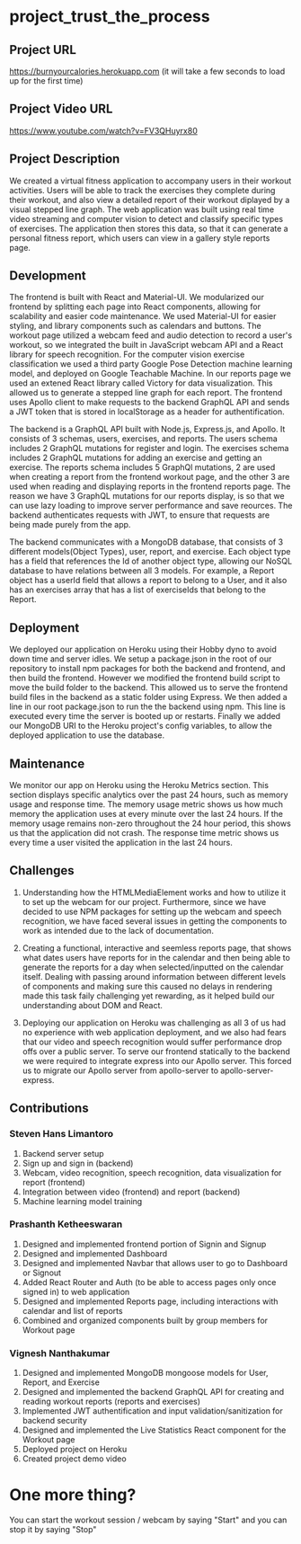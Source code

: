 # project_trust_the_process

## Project URL

https://burnyourcalories.herokuapp.com (it will take a few seconds to load up for the first time)

## Project Video URL

https://www.youtube.com/watch?v=FV3QHuyrx80

## Project Description

We created a virtual fitness application to accompany users in their workout activities. Users will be able to track the exercises they complete during their workout, and also view a detailed report of their workout diplayed by a visual stepped line graph. The web application was built using real time video streaming and computer vision to detect and classify specific types of exercises. The application then stores this data, so that it can generate a personal fitness report, which users can view in a gallery style reports page. 

## Development

The frontend is built with React and Material-UI. We modularized our frontend by splitting each page into React components, allowing for scalability and easier code maintenance. We used Material-UI for easier styling, and library components such as calendars and buttons. The workout page utilized a webcam feed and audio detection to record a user's workout, so we integrated the built in JavaScript webcam API and a React library for speech recognition. For the computer vision exercise classification we used a third party Google Pose Detection machine learning model, and deployed on Google Teachable Machine. In our reports page we used an extened React library called Victory for data visualization. This allowed us to generate a stepped line graph for each report. The frontend uses Apollo client to make requests to the backend GraphQL API and sends a JWT token that is stored in localStorage as a header for authentification.

The backend is a GraphQL API built with Node.js, Express.js, and Apollo. It consists of 3 schemas, users, exercises, and reports. The users schema includes 2 GraphQL mutations for register and login. The exercises schema includes 2 GraphQL mutations for adding an exercise and getting an exercise. The reports schema includes 5 GraphQl mutations, 2 are used when creating a report from the frontend workout page, and the other 3 are used when reading and displaying reports in the frontend reports page. The reason we have 3 GraphQL mutations for our reports display, is so that we can use lazy loading to improve server performance and save reources. The backend authenticates requests with JWT, to ensure that requests are being made purely from the app.

The backend communicates with a MongoDB database, that consists of 3 different models(Object Types), user, report, and exercise. Each object type has a field that references the Id of another object type, allowing our NoSQL database to have relations between all 3 models. For example, a Report object has a userId field that allows a report to belong to a User, and it also has an exercises array that has a list of exerciseIds that belong to the Report.

## Deployment

We deployed our application on Heroku using their Hobby dyno to avoid down time and server idles. We setup a package.json in the root of our repository to install npm packages for both the backend and frontend, and then build the frontend. However we modified the frontend build script to move the build folder to the backend. This allowed us to serve the frontend build files in the backend as a static folder using Express. We then added a line in our root package.json to run the the backend using npm. This line is executed every time the server is booted up or restarts. Finally we added our MongoDB URI to the Heroku project's config variables, to allow the deployed application to use the database.

## Maintenance

We monitor our app on Heroku using the Heroku Metrics section. This section displays specific analytics over the past 24 hours, such as memory usage and response time. The memory usage metric shows us how much memory the application uses at every minute over the last 24 hours. If the memory usage remains non-zero throughout the 24 hour period, this shows us that the application did not crash. The response time metric shows us every time a user visited the application in the last 24 hours.

## Challenges

1. Understanding how the HTMLMediaElement works and how to utilize it to set up the webcam for our project. Furthermore, since we have decided to use NPM packages for setting up the webcam and speech recognition, we have faced several issues in getting the components to work as intended due to the lack of documentation. 

2. Creating a functional, interactive and seemless reports page, that shows what dates users have reports for in the calendar and then being able to generate the reports for a day when selected/inputted on the calendar itself. Dealing with passing around information between different levels of components and making sure this caused no delays in rendering made this task faily challenging yet rewarding, as it helped build our understanding about DOM and React.

3. Deploying our application on Heroku was challenging as all 3 of us had no experience with web application deployment, and we also had fears that our video and speech recognition would suffer performance drop offs over a public server. To serve our frontend statically to the backend we were required to integrate express into our Apollo server. This forced us to migrate our Apollo server from apollo-server to apollo-server-express.

## Contributions

### Steven Hans Limantoro
1. Backend server setup
2. Sign up and sign in (backend)
3. Webcam, video recognition, speech recognition, data visualization for report (frontend)
4. Integration between video (frontend) and report (backend) 
5. Machine learning model training 

### Prashanth Ketheeswaran
1. Designed and implemented frontend portion of Signin and Signup
2. Designed and implemented Dashboard
3. Designed and implemented Navbar that allows user to go to Dashboard or Signout
4. Added React Router and Auth (to be able to access pages only once signed in) to web application
5. Designed and implemented Reports page, including interactions with calendar and list of reports
6. Combined and organized components built by group members for Workout page

### Vignesh Nanthakumar
1. Designed and implemented MongoDB mongoose models for User, Report, and Exercise
2. Designed and implemented the backend GraphQL API for creating and reading workout reports (reports and exercises)
3. Implemented JWT authentification and input validation/sanitization for backend security
4. Designed and implemented the Live Statistics React component for the Workout page
5. Deployed project on Heroku
6. Created project demo video

# One more thing? 

You can start the workout session / webcam by saying "Start" and you can stop it by saying "Stop"
